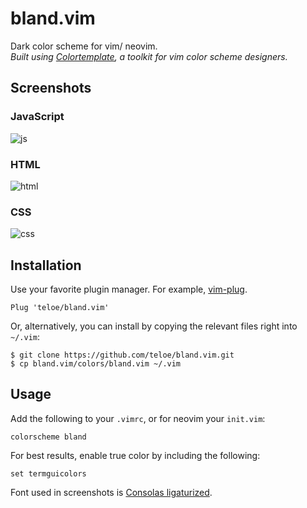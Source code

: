 # bland.vim

Dark color scheme for vim/ neovim.<br/>
*Built using [Colortemplate](https://github.com/lifepillar/vim-colortemplate), a toolkit for vim color scheme designers.*

## Screenshots

### JavaScript
![js](https://user-images.githubusercontent.com/26290165/106217156-7d90fd80-6189-11eb-80be-4a761006e9d3.jpg)

### HTML
![html](https://user-images.githubusercontent.com/26290165/106217271-c1840280-6189-11eb-9806-fc0897f174f6.jpg)

### CSS
![css](https://user-images.githubusercontent.com/26290165/106312341-53881b80-621b-11eb-8e7a-1d03a4543860.jpg)

## Installation
Use your favorite plugin manager. For example, [vim-plug](https://github.com/junegunn/vim-plug).
```
Plug 'teloe/bland.vim'
```
Or, alternatively, you can install by copying the relevant files right into `~/.vim`:
```
$ git clone https://github.com/teloe/bland.vim.git
$ cp bland.vim/colors/bland.vim ~/.vim
```
## Usage
Add the following to your `.vimrc`, or for neovim your `init.vim`:
```
colorscheme bland
```
For best results, enable true color by including the following:
```
set termguicolors
```

Font used in screenshots is [Consolas ligaturized](https://github.com/somq/consolas-ligaturized).
